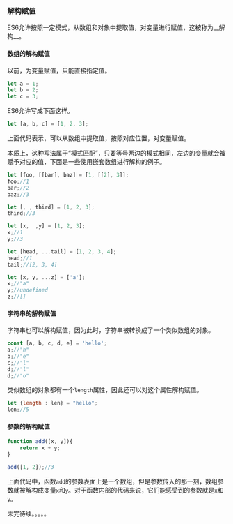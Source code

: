 ### 解构赋值

ES6允许按照一定模式，从数组和对象中提取值，对变量进行赋值，这被称为__解构__。

#### 数组的解构赋值

以前，为变量赋值，只能直接指定值。

```javascript
let a = 1;
let b = 2;
let c = 3;
```

ES6允许写成下面这样。

```javascript
let [a, b, c] = [1, 2, 3];
```

上面代码表示，可以从数组中提取值，按照对应位置，对变量赋值。

本质上，这种写法属于“模式匹配”，只要等号两边的模式相同，左边的变量就会被赋予对应的值，下面是一些使用嵌套数组进行解构的例子。

```javascript
let [foo, [[bar], baz] = [1, [[2], 3]];
foo;//1
bar;//2
baz;//3

let [, , third] = [1, 2, 3];
third;//3

let [x,  ,y] = [1, 2, 3];
x;//1
y;//3

let [head, ...tail] = [1, 2, 3, 4];
head;//1
tail;//[2, 3, 4]

let [x, y, ...z] = ['a'];
x;//"a"
y;//undefined
z;//[]
```



#### 字符串的解构赋值

字符串也可以解构赋值，因为此时，字符串被转换成了一个类似数组的对象。

```javascript
const [a, b, c, d, e] = 'hello';
a;//"h"
b;//"e"
c;//"l"
d;//"l"
d;//"o"
```

类似数组的对象都有一个`length`属性，因此还可以对这个属性解构赋值。

```javascript
let {length : len} = "hello";
len;//5
```



#### 参数的解构赋值

```javascript
function add([x, y]){
  	return x + y;
}

add([1, 2]);//3
```

上面代码中，函数`add`的参数表面上是一个数组，但是参数传入的那一刻，数组参数就被解构成变量`x`和`y`。对于函数内部的代码来说，它们能感受到的参数就是`x`和`y`。





未完待续。。。。。